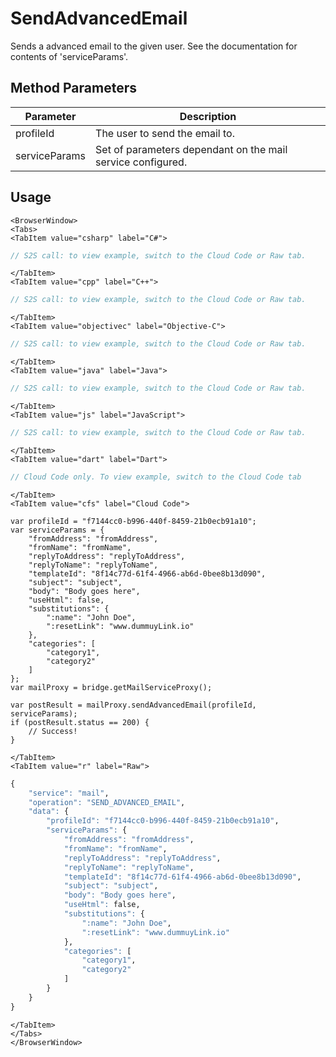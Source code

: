 # SendAdvancedEmail

Sends a advanced email to the given user. 
 See the documentation for contents of 'serviceParams'.

<PartialServop service_name="mail" operation_name="SEND_ADVANCED_EMAIL" />

## Method Parameters
Parameter | Description
--------- | -----------
profileId | The user to send the email to. 
serviceParams | Set of parameters dependant on the mail service configured. 

## Usage

```mdx-code-block
<BrowserWindow>
<Tabs>
<TabItem value="csharp" label="C#">
```

```csharp
// S2S call: to view example, switch to the Cloud Code or Raw tab.
```

```mdx-code-block
</TabItem>
<TabItem value="cpp" label="C++">
```

```cpp
// S2S call: to view example, switch to the Cloud Code or Raw tab.
```

```mdx-code-block
</TabItem>
<TabItem value="objectivec" label="Objective-C">
```

```objectivec
// S2S call: to view example, switch to the Cloud Code or Raw tab.
```

```mdx-code-block
</TabItem>
<TabItem value="java" label="Java">
```

```java
// S2S call: to view example, switch to the Cloud Code or Raw tab.
```

```mdx-code-block
</TabItem>
<TabItem value="js" label="JavaScript">
```

```javascript
// S2S call: to view example, switch to the Cloud Code or Raw tab.
```

```mdx-code-block
</TabItem>
<TabItem value="dart" label="Dart">
```

```dart
// Cloud Code only. To view example, switch to the Cloud Code tab
```

```mdx-code-block
</TabItem>
<TabItem value="cfs" label="Cloud Code">
```

```cfscript
var profileId = "f7144cc0-b996-440f-8459-21b0ecb91a10";
var serviceParams = {
	"fromAddress": "fromAddress",
	"fromName": "fromName",
	"replyToAddress": "replyToAddress",
	"replyToName": "replyToName",
	"templateId": "8f14c77d-61f4-4966-ab6d-0bee8b13d090",
	"subject": "subject",
	"body": "Body goes here",
	"useHtml": false,
	"substitutions": {
		":name": "John Doe",
		":resetLink": "www.dummuyLink.io"
	},
	"categories": [
		"category1",
		"category2"
	]
};
var mailProxy = bridge.getMailServiceProxy();

var postResult = mailProxy.sendAdvancedEmail(profileId, serviceParams);
if (postResult.status == 200) {
    // Success!
}
```

```mdx-code-block
</TabItem>
<TabItem value="r" label="Raw">
```

```r
{
	"service": "mail",
	"operation": "SEND_ADVANCED_EMAIL",
	"data": {
		"profileId": "f7144cc0-b996-440f-8459-21b0ecb91a10",
		"serviceParams": {
			"fromAddress": "fromAddress",
			"fromName": "fromName",
			"replyToAddress": "replyToAddress",
			"replyToName": "replyToName",
			"templateId": "8f14c77d-61f4-4966-ab6d-0bee8b13d090",
			"subject": "subject",
			"body": "Body goes here",
			"useHtml": false,
			"substitutions": {
				":name": "John Doe",
				":resetLink": "www.dummuyLink.io"
			},
			"categories": [
				"category1",
				"category2"
			]
		}
	}
}
```

```mdx-code-block
</TabItem>
</Tabs>
</BrowserWindow>
```

